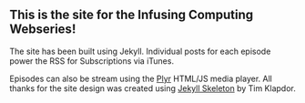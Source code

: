 ## This is the site for the **Infusing Computing Webseries**!

The site has been built using Jekyll. Individual posts for each episode power the RSS for Subscriptions via iTunes. 

Episodes can also be stream using the [Plyr](https://github.com/Selz/plyr) HTML/JS media player. All thanks for the site design was created using [Jekyll Skeleton](https://github.com/timklapdor/jekyll-skeleton) by Tim Klapdor. 
